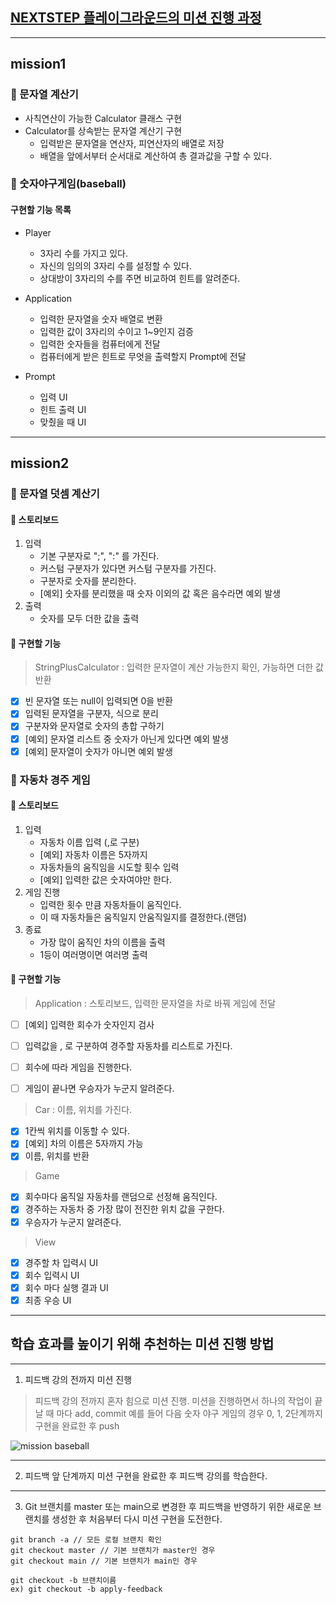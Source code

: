 ## [NEXTSTEP 플레이그라운드의 미션 진행 과정](https://github.com/next-step/nextstep-docs/blob/master/playground/README.md)

---
## mission1
### 📌 문자열 계산기
- 사칙연산이 가능한 Calculator 클래스 구현
- Calculator를 상속받는 문자열 계산기 구현
  - 입력받은 문자열을 연산자, 피연산자의 배열로 저장
  - 배열을 앞에서부터 순서대로 계산하여 총 결과값을 구할 수 있다.

### 📌 숫자야구게임(baseball)
#### 구현할 기능 목록
- Player
  - 3자리 수를 가지고 있다.
  - 자신의 임의의 3자리 수를 설정할 수 있다.
  - 상대방이 3자리의 수를 주면 비교하여 힌트를 알려준다.

- Application
  - 입력한 문자열을 숫자 배열로 변환
  - 입력한 값이 3자리의 수이고 1~9인지 검증
  - 입력한 숫자들을 컴퓨터에게 전달
  - 컴퓨터에게 받은 힌트로 무엇을 출력할지 Prompt에 전달

- Prompt
  - 입력 UI
  - 힌트 출력 UI
  - 맞췄을 때 UI
---
## mission2
### 📌 문자열 덧셈 계산기
#### 📝 스토리보드
1. 입력
   - 기본 구분자로 ";", ":" 를 가진다.
   - 커스텀 구분자가 있다면 커스텀 구분자를 가진다.
   - 구분자로 숫자를 분리한다.
   - [예외] 숫자를 분리했을 때 숫자 이외의 값 혹은 음수라면 예외 발생
2. 출력
   - 숫자를 모두 더한 값을 출력

#### 📍 구현할 기능
> StringPlusCalculator : 입력한 문자열이 계산 가능한지 확인, 가능하면 더한 값 반환
- [x] 빈 문자열 또는 null이 입력되면 0을 반환
- [x] 입력된 문자열을 구분자, 식으로 분리
- [x] 구분자와 문자열로 숫자의 총합 구하기
- [x] [예외] 문자열 리스트 중 숫자가 아닌게 있다면 예외 발생
- [x] [예외] 문자열이 숫자가 아니면 예외 발생

### 📌 자동차 경주 게임
#### 📝 스토리보드
1. 입력
   - 자동차 이름 입력 (,로 구분)
   - [예외] 자동차 이름은 5자까지
   - 자동차들의 움직임을 시도할 횟수 입력
   - [예외] 입력한 값은 숫자여야만 한다.
2. 게임 진행
   - 입력한 횟수 만큼 자동차들이 움직인다.
   - 이 때 자동차들은 움직일지 안움직일지를 결정한다.(랜덤)
3. 종료
   - 가장 많이 움직인 차의 이름을 출력
   - 1등이 여러명이면 여러명 출력

#### 📍 구현할 기능
> Application : 스토리보드, 입력한 문자열을 차로 바꿔 게임에 전달
- [ ] [예외] 입력한 회수가 숫자인지 검사
- [ ] 입력값을 , 로 구분하여 경주할 자동차를 리스트로 가진다.
- [ ] 회수에 따라 게임을 진행한다.
- [ ] 게임이 끝나면 우승자가 누군지 알려준다.


> Car : 이름, 위치를 가진다.
- [x] 1칸씩 위치를 이동할 수 있다.
- [x] [예외] 차의 이름은 5자까지 가능
- [x] 이름, 위치를 반환

> Game
- [x] 회수마다 움직일 자동차를 랜덤으로 선정해 움직인다.
- [x] 경주하는 자동차 중 가장 많이 전진한 위치 값을 구한다.
- [x] 우승자가 누군지 알려준다.

> View
- [x] 경주할 차 입력시 UI
- [x] 회수 입력시 UI
- [x] 회수 마다 실행 결과 UI
- [x] 최종 우승 UI

---
## 학습 효과를 높이기 위해 추천하는 미션 진행 방법

---
1. 피드백 강의 전까지 미션 진행 
> 피드백 강의 전까지 혼자 힘으로 미션 진행. 미션을 진행하면서 하나의 작업이 끝날 때 마다 add, commit
> 예를 들어 다음 숫자 야구 게임의 경우 0, 1, 2단계까지 구현을 완료한 후 push

![mission baseball](https://raw.githubusercontent.com/next-step/nextstep-docs/master/playground/images/mission_baseball.png)

---
2. 피드백 앞 단계까지 미션 구현을 완료한 후 피드백 강의를 학습한다.

---
3. Git 브랜치를 master 또는 main으로 변경한 후 피드백을 반영하기 위한 새로운 브랜치를 생성한 후 처음부터 다시 미션 구현을 도전한다.

```
git branch -a // 모든 로컬 브랜치 확인
git checkout master // 기본 브랜치가 master인 경우
git checkout main // 기본 브랜치가 main인 경우

git checkout -b 브랜치이름
ex) git checkout -b apply-feedback
```
